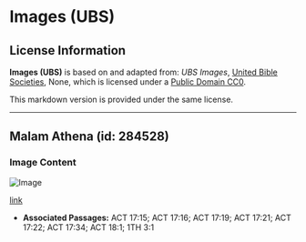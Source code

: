 # Images (UBS)

## License Information

**Images (UBS)** is based on and adapted from: _UBS Images_, [United Bible Societies](https://unitedbiblesocieties.org/), None, which is licensed under a [Public Domain CC0](https://creativecommons.org/public-domain/cc0/).

This markdown version is provided under the same license.



--------------------------------

## Malam Athena (id: 284528)

### Image Content

![Image](https://cdn.aquifer.bible/aquifer-content/resources/Media/WEB-0043_athens_night.jpg)

[link](https://cdn.aquifer.bible/aquifer-content/resources/Media/WEB-0043_athens_night.jpg)

* **Associated Passages:** ACT 17:15; ACT 17:16; ACT 17:19; ACT 17:21; ACT 17:22; ACT 17:34; ACT 18:1; 1TH 3:1

